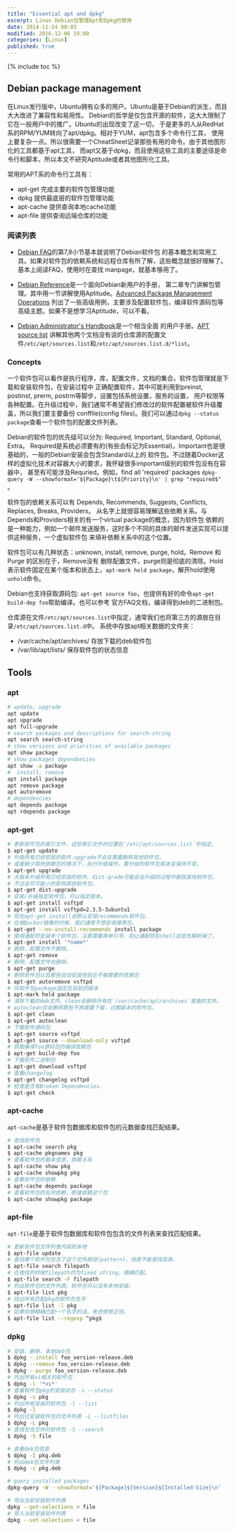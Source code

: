 ```yaml
---
title: "Essential apt and dpkg"
excerpt: Linux Debian包管理Apt和Dpkg的使用
date: 2014-11-24 00:03
modified: 2016-12-06 19:00
categories: [Linux]
published: true
---
```

{% include toc %}

## Debian package management
在Linux发行版中，Ubuntu拥有众多的用户。Ubuntu是基于Debian的派生，而且大大改进了兼容性和易用性。
Debian的哲学是仅包含开源的软件，这大大限制了它在一般用户中的推广。Ubuntu的出现改变了这一切，
于是更多的人从RedHat系的RPM/YUM转向了apt/dpkg。相对于YUM，apt包含多个命令行工具，
使用上要复杂一点。所以很需要一个CheatSheet记录那些有用的命令。由于其他图形化的工具都基于apt工具，
而apt又基于dpkg，而且使用这些工具的主要途径是命令行和脚本，所以本文不研究Aptitude或者其他图形化工具。

常用的APT系的命令行工具有：

 - apt-get 完成主要的软件包管理功能
 - dpkg 提供最底层的软件包管理功能
 - apt-cache 提供查询本地cache功能
 - apt-file  提供查询远端仓库的功能

### 阅读列表

 - [Debian FAQ](https://www.debian.org/doc/manuals/debian-faq)的第7,8小节基本就说明了Debian软件包
 的基本概念和常用工具。如果对软件包的依赖系统和远程仓库有所了解，这些概念就很好理解了。基本上阅读FAQ，使用时在查找
 manpage，就基本够用了。

 - [Debian Reference](https://www.debian.org/doc/manuals/debian-reference/)是一个面向Debian新用户的手册，
 第二章专门讲解包管理。其中用一节讲解使用Aptitude。[Advanced Package Management Operations](https://www.debian.org/doc/manuals/debian-reference/ch02.en.html#_advanced_package_management_operations)
 列出了一些高级用例，主要涉及配置软件包，编译软件源码包等高级主题。如果不是想学习Aptitude，可以不看。

 - [Debian Administrator's Handbook](https://www.debian.org/doc/manuals/debian-handbook/)是一个相当全面
 的用户手册。[APT source list](https://www.debian.org/doc/manuals/debian-handbook/apt.en.html#sect.apt-sources.list)
 讲解其他两个文档没有说的仓库源的配置文件`/etc/apt/sources.list`和`/etc/apt/sources.list.d/*list`。

### Concepts
一个软件包可以看作是执行程序，库，配置文件，文档的集合。软件包管理就是下载和安装软件包，在安装过程中
正确配置软件，其中可能利用到preinst, postinst, prerm, postrm等脚步，设置包括系统设置，服务的设置，
用户权限等各种配置。在升级过程中，我们通常不希望我们修改过的软件配置被软件升级覆盖，所以我们要主要备份
conffile(config files)。我们可以通过`dpkg --status package`查看一个软件包的配置文件列表。

Debian的软件包的优先级可以分为: Required, Important, Standard, Optional, Extra。
Required是系统必须要有的(有些会标记为Essential)，Important也是很基础的，一般的Debian安装会包含Standard以上的
软件包。不过随着Docker这样的虚拟化技术对容器大小的要求，我怀疑很多important级别的软件包没有在容器中，
甚至有可能涉及Requried。例如，find all 'required' packages
`dpkg-query -W --showformat='${Package}\t${Priority}\n' | grep "required$"` 。

软件包的依赖关系可以有 Depends, Recommends, Suggests, Conflicts, Replaces, Breaks, Providers。
从名字上就很容易理解这些依赖关系。与Depends和Providers相关的有一个virtual package的概念，因为软件包
依赖的是一种能力，例如一个邮件发送服务，这时多个不同的具体的邮件发送实现可以提供这种服务，一个虚拟软件包
来填补依赖关系中的这个位置。

软件包可以有几种状态：unknown, install, remove, purge, hold。Remove 和 Purge 的区别在于，Remove没有
删除配置文件，purge则是彻底的清除。Hold表示软件固定在某个版本和状态上，`apt-mark hold package`，解开hold使用
`unhold`命令。

Debian也支持获取源码包: `apt-get source foo`，也提供有好的命令`apt-get build-dep foo`帮助编译。也可以参考
官方FAQ文档，编译得到deb的二进制包。

仓库源在文件`/etc/apt/sources.list`中指定，通常我们也将第三方的源放在目录`/etc/apt/sources.list.d`中。
系统中存放apt相关数据的文件夹：

 - /var/cache/apt/archives/ 存放下载的deb软件包
 - /var/lib/apt/lists/ 保存软件包的状态信息

## Tools

### apt
``` bash
# update, upgrade
apt update
apt upgrade
apt full-upgrade
# search packages and descriptions for search-string
apt search search-string
# show versions and priorities of available packages
apt show package
# show packages dependencies
apt show -a package
#  install, remove
apt install package
apt remove package
apt autoremove
# dependencies
apt depends package
apt rdepends package
```

### apt-get
``` bash
# 更新软件包的索引文件，这些索引文件的位置在`/etc/apt/sources.list`中指定。
$ apt-get update
# 升级所有已经安装的软件.upgrade不会在需要删除其他软件包，
# 或者缺少其他依赖包的情况下，执行升级操作，要升级的软件包版本会保持不变。
$ apt-get upgrade
# 大版本升级所有已经安装的软件。dist-grade可能会在升级的过程中删除其他软件包，
# 不过会尽可能小的影响其他软件包。
$ apt-get dist-upgrade
# 安装/升级指定软件包，可以指定版本。
$ apt-get install vsftpd
$ apt-get install vsftpd=2.3.5-3ubuntu1
# 现在apt-get install会默认安装recommends软件包。
# 在做Docker镜像的时候，我们通常不想安装推荐包。
$ apt-get --no-install-recommends install package
# 使用通配符安装多个软件包，注意需要用单引号，别让通配符在shell这层先解析掉了。
$ apt-get install '*name*'
# 删除，配置文件不删除。
$ apt-get remove
# 删除，配置文件也删除。
$ apt-get purge
# 删除软件包以及那些自动安装但现在不被需要的依赖包
$ apt-get autoremove vsftpd
# 将软件包package固定在目前的版本
$ apt-mark hold package
# 清除下载的deb文件。clean会删除所有在`/var/cache/apt/archives`里面的文件。
# autoclean仅会删除那些不再需要下载，过期版本的软件包。
$ apt-get clean
$ apt-get autoclean
# 下载软件源码包
$ apt-get source vsftpd
$ apt-get source --download-only vsftpd
# 获取编译foo源码包的编译依赖包
$ apt-get build-dep foo
# 下载软件二进制包
$ apt-get download vsftpd
# 查看changelog
$ apt-get changelog vsftpd
# 检查是否有Broken Dependencies.
$ apt-get check
```

### apt-cache
`apt-cache`是基于软件包数据库和软件包的元数据查找匹配结果。

```bash
# 查找软件包
$ apt-cache search pkg
$ apt-cache pkgnames pkg
# 查看软件包的基本信息，依赖关系
$ apt-cache show pkg
$ apt-cache showpkg pkg
# 查看软件包的依赖
$ apt-cache depends package
# 查看软件包的反向依赖，即谁依赖这个包
$ apt-cache showpkg package
```

### apt-file
`apt-file`是基于软件包数据库和软件包包含的文件列表来查找匹配结果。

```bash
# 更新软件包文件列表内容到本地
$ apt-file update
# 查找哪个软件包包含了这个文件路径(pattern)，但是不能查找目录。
$ apt-file search filepath
# 在查找的时候filepath作为fixed string，精确匹配。
$ apt-file search -F filepath
# 列出软件包的文件列表。软件包可以没有本地安装。
$ apt-file list pkg
# 找出所有匹配pkg的软件包名字
$ apt-file list -l pkg
# 如果你想精确匹配一个名字的话，考虑使用正则。
$ apt-file list --regexp ^pkg$
```

### dpkg
```bash
# 安装，删除，本地deb包
$ dpkg --install foo_version-release.deb
$ dpkg --remove foo_version-release.deb
$ dpkg --purge foo_version-release.deb
# 列出所有vi相关的软件包
$ dpkg -l '*vi*'
# 查看软件包pkg的安装状态 -s --status
$ dpkg -s pkg
# 列出所有安装的软件包 -l --list
$ dpkg -l
# 列出已安装软件包的文件列表 -L --listfiles
$ dpkg -L pkg
# 查找包含文件的软件包 -S --search
$ dpkg -S file

# 查看deb包信息
$ dpkg -I pkg.deb
# 列出deb包文件列表
$ dpkg -c pkg.deb

# query installed packages
dpkg-query -W --showformat='${Package}${Version}${Installed-Size}\n'

# 导出当前安装软件列表
dpkg --get-selections > file
# 导入当前安装软件列表
dpkg --set-selections < file
```
